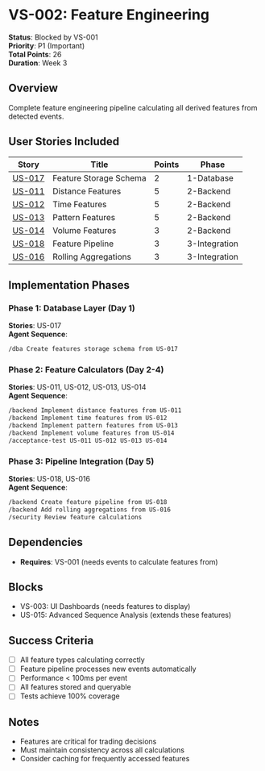 # VS-002: Feature Engineering

**Status**: Blocked by VS-001  
**Priority**: P1 (Important)  
**Total Points**: 26  
**Duration**: Week 3  

## Overview
Complete feature engineering pipeline calculating all derived features from detected events.

## User Stories Included

| Story | Title | Points | Phase |
|-------|-------|--------|-------|
| [US-017](../user-stories/generated/batch-001/US-017-feature-storage.md) | Feature Storage Schema | 2 | 1-Database |
| [US-011](../user-stories/generated/batch-001/US-011-distance-features.md) | Distance Features | 5 | 2-Backend |
| [US-012](../user-stories/generated/batch-001/US-012-time-features.md) | Time Features | 5 | 2-Backend |
| [US-013](../user-stories/generated/batch-001/US-013-pattern-features.md) | Pattern Features | 5 | 2-Backend |
| [US-014](../user-stories/generated/batch-001/US-014-volume-features.md) | Volume Features | 3 | 2-Backend |
| [US-018](../user-stories/generated/batch-001/US-018-feature-pipeline.md) | Feature Pipeline | 3 | 3-Integration |
| [US-016](../user-stories/generated/batch-001/US-016-rolling-aggregations.md) | Rolling Aggregations | 3 | 3-Integration |

## Implementation Phases

### Phase 1: Database Layer (Day 1)
**Stories**: US-017  
**Agent Sequence**:
```bash
/dba Create features storage schema from US-017
```

### Phase 2: Feature Calculators (Day 2-4)
**Stories**: US-011, US-012, US-013, US-014  
**Agent Sequence**:
```bash
/backend Implement distance features from US-011
/backend Implement time features from US-012
/backend Implement pattern features from US-013
/backend Implement volume features from US-014
/acceptance-test US-011 US-012 US-013 US-014
```

### Phase 3: Pipeline Integration (Day 5)
**Stories**: US-018, US-016  
**Agent Sequence**:
```bash
/backend Create feature pipeline from US-018
/backend Add rolling aggregations from US-016
/security Review feature calculations
```

## Dependencies
- **Requires**: VS-001 (needs events to calculate features from)

## Blocks
- VS-003: UI Dashboards (needs features to display)
- US-015: Advanced Sequence Analysis (extends these features)

## Success Criteria
- [ ] All feature types calculating correctly
- [ ] Feature pipeline processes new events automatically
- [ ] Performance < 100ms per event
- [ ] All features stored and queryable
- [ ] Tests achieve 100% coverage

## Notes
- Features are critical for trading decisions
- Must maintain consistency across all calculations
- Consider caching for frequently accessed features